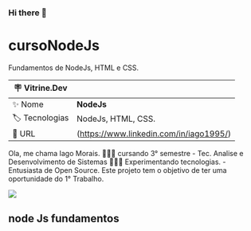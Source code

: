 ### Hi there 👋

<!--
**IagoMorais/IagoMorais** is a ✨ _special_ ✨ repository because its `README.md` (this file) appears on your GitHub profile.

Here are some ideas to get you started:

- 🔭 I’m currently working on ...
- 🌱 I’m currently learning ...
- 👯 I’m looking to collaborate on ...
- 🤔 I’m looking for help with ...
- 💬 Ask me about ...
- 📫 How to reach me: ...
- 😄 Pronouns: ...
- ⚡ Fun fact: ...
-->
# cursoNodeJs
Fundamentos de NodeJs, HTML e CSS.

| :placard: Vitrine.Dev |     |
| -------------  | --- |
| :sparkles: Nome        | **NodeJs**
| :label: Tecnologias | NodeJs, HTML, CSS.
| :rocket: URL         | (https://www.linkedin.com/in/iago1995/)

Ola, me chama Iago Morais. 👨🏻‍💻 cursando 3° semestre - Tec. Analise e Desenvolvimento de Sistemas 👨🏻‍🔬 Experimentando tecnologias. - Entusiasta de Open Source.
Este projeto tem o objetivo de ter uma oportunidade do 1° Trabalho.

<!-- Inserir imagem com a #vitrinedev ao final do link -->
![](#vitrinedev)

## node Js fundamentos 

